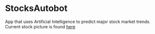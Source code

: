 # StocksAutobot

App that uses Artificial Intelligence to predict major stock market trends. Current stock picture is found [here](https://www.iconfinder.com/icons/4099687/bot_building_robot_robot_robotics_icon)
